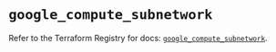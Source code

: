 # `google_compute_subnetwork`

Refer to the Terraform Registry for docs: [`google_compute_subnetwork`](https://registry.terraform.io/providers/hashicorp/google/6.42.0/docs/resources/compute_subnetwork).
